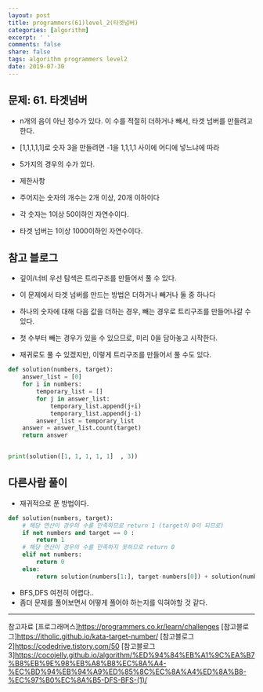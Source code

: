 ```yaml
---
layout: post
title: programmers(61)level_2(타겟넘버)
categories: [algorithm]
excerpt: ' '
comments: false
share: false
tags: algorithm programmers level2
date: 2019-07-30
---
```


## 문제: 61. 타겟넘버

- n개의 음이 아닌 정수가 있다. 이 수를 적절히 더하거나 빼서, 타겟 넘버를 만들려고 한다.
- [1,1,1,1,1]로 숫자 3을 만들려면 -1을 1,1,1,1 사이에 어디에 넣느냐에 따라
- 5가지의 경우의 수가 있다.

- 제한사항
- 주어지는 숫자의 개수는 2개 이상, 20개 이하이다
- 각 숫자는 1이상 50이하인 자연수이다.
- 타겟 넘버는 1이상 1000이하인 자연수이다.

## 참고 블로그

- 깊이/너비 우선 탐색은 트리구조를 만들어서 풀 수 있다.

- 이 문제에서 타겟 넘버를 만드는 방법은 더하거나 빼거나 둘 중 하나다

- 하나의 숫자에 대해 다음 값을 더하는 경우, 빼는 경우로 트리구조를 만들어나갈 수 있다.

- 첫 수부터 빼는 경우가 있을 수 있으므로, 미리 0을 담아놓고 시작한다.

- 재귀로도 풀 수 있겠지만, 이렇게 트리구조를 만들어서 풀 수도 있다.

```python
def solution(numbers, target):
    answer_list = [0]
    for i in numbers:
        temporary_list = []
        for j in answer_list:
            temporary_list.append(j+i)
            temporary_list.append(j-i)
        answer_list = temporary_list
    answer = answer_list.count(target)
    return answer


print(solution([1, 1, 1, 1, 1]	, 3))

```

## 다른사람 풀이

- 재귀적으로 푼 방법이다.

```python
def solution(numbers, target):
    # 해당 연산이 경우의 수를 만족하므로 return 1 (target이 0이 되므로)
    if not numbers and target == 0 :
        return 1
    # 해당 연산이 경우의 수를 만족하지 못하므로 return 0
    elif not numbers:
        return 0
    else:
        return solution(numbers[1:], target-numbers[0]) + solution(numbers[1:], target+numbers[0])
```

- BFS,DFS 여전히 어렵다..
- 좀더 문제를 풀어보면서 어떻게 풀어야 하는지를 익혀야할 것 같다.

---

참고자료
[프로그래머스]<https://programmers.co.kr/learn/challenges>
[참고블로그]<https://itholic.github.io/kata-target-number/>
[참고블로그2]<https://codedrive.tistory.com/50>
[참고블로그3]<https://cocojelly.github.io/algorithm/%ED%94%84%EB%A1%9C%EA%B7%B8%EB%9E%98%EB%A8%B8%EC%8A%A4-%EC%BD%94%EB%94%A9%ED%85%8C%EC%8A%A4%ED%8A%B8-%EC%97%B0%EC%8A%B5-DFS-BFS-(1)/>

